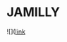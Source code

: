 # JAMILLY

![]([link](https://media2.giphy.com/media/v1.Y2lkPTc5MGI3NjExZHAzYXR6cXd0a2xuejkwYml4dWpkZG1teTc4cDdxeW1neWVqZjU5MSZlcD12MV9pbnRlcm5hbF9naWZfYnlfaWQmY3Q9Zw/KEh5kliRTSVJm/giphy.webp)
